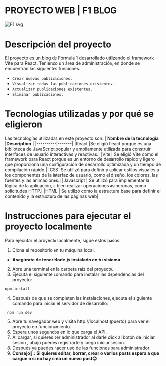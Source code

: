 # PROYECTO WEB | F1 BLOG
![F1 svg](https://github.com/paulabaal12/lab6-web/assets/106341373/9117c4ce-6c4a-47d2-891e-58186129eb4a)

# Descripción del proyecto

El proyecto es un blog de Fórmula 1 desarrollado utilizando el framework Vite para React. Teniendo un área de administración, en donde se encuentran las siguientes funciones.
* `Crear nuevas publicaciones.`
* `Visualizar todas las publicaciones existentes.`
* `Actualizar publicaciones existentes.`
* `Eliminar publicaciones.`


# Tecnologías utilizadas y por qué se eligieron

Las tecnologías utilizadas en este proyecto son:
| **Nombre de la tecnología** |**Description** |
|----------|-------|
|React |Se eligió React porque es una biblioteca de JavaScript popular y ampliamente utilizada para construir interfaces de usuario interactivas y reactivas.|
|Vite | Se eligió Vite como el framework para React porque es un entorno de desarrollo rápido y ligero que proporciona una configuración de desarrollo optimizada y un tiempo de compilación rápido.|
|CSS |Se utilizó para definir y aplicar estilos visuales a los componentes de la interfaz de usuario, como el diseño, los colores, las fuentes y las animaciones.|
|Javascript | Se utilizó para implementar la lógica de la aplicación, o bien realizar operaciones asíncronas, como solicitudes HTTP.|
|HTML | Se utilizó como la estructura base para definir el contenido y la estructura de las páginas web|

# Instrucciones para ejecutar el proyecto localmente

Para ejecutar el proyecto localmente, sigue estos pasos:

1. Clona el repositorio en tu máquina local.
-  **Asegúrate de tener Node.js instalado en tu sistema**
2. Abre una terminal en la carpeta raíz del proyecto.
3. Ejecuta el siguiente comando para instalar las dependencias del proyecto:
```
npm install
```
4. Después de que se completen las instalaciones, ejecuta el siguiente comando para iniciar el servidor de desarrollo:

```
 npm run dev
```
5. Abre tu navegador web y visita http://localhost:{puerto} para ver el proyecto en funcionamiento.
6. Espera unos segundos en lo que carga el API.
7. Al cargar, si quieres ser administrador al darle click al botón de iniciar sesión , abajo puedes registrarte y luego iniciar sesión.
8. Después ya puedes hacer uso de las funciones para administrador 
9. **Consejo🤩 : Si quieres editar, borrar, crear o ver los posts espera a que cargue o si no hay crea un nuevo post😊** 
